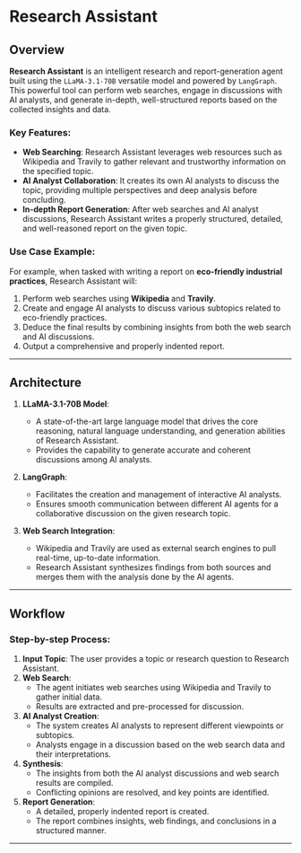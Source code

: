 # Research Assistant 

## Overview

**Research Assistant** is an intelligent research and report-generation agent built using the `LLaMA-3.1-70B` versatile model and powered by `LangGraph`. This powerful tool can perform web searches, engage in discussions with AI analysts, and generate in-depth, well-structured reports based on the collected insights and data.

### Key Features:
- **Web Searching**: Research Assistant leverages web resources such as Wikipedia and Travily to gather relevant and trustworthy information on the specified topic.
- **AI Analyst Collaboration**: It creates its own AI analysts to discuss the topic, providing multiple perspectives and deep analysis before concluding.
- **In-depth Report Generation**: After web searches and AI analyst discussions, Research Assistant writes a properly structured, detailed, and well-reasoned report on the given topic.

### Use Case Example:
For example, when tasked with writing a report on **eco-friendly industrial practices**, Research Assistant will:
1. Perform web searches using **Wikipedia** and **Travily**.
2. Create and engage AI analysts to discuss various subtopics related to eco-friendly practices.
3. Deduce the final results by combining insights from both the web search and AI discussions.
4. Output a comprehensive and properly indented report.

---

## Architecture

1. **LLaMA-3.1-70B Model**:
    - A state-of-the-art large language model that drives the core reasoning, natural language understanding, and generation abilities of Research Assistant.
    - Provides the capability to generate accurate and coherent discussions among AI analysts.

2. **LangGraph**:
    - Facilitates the creation and management of interactive AI analysts.
    - Ensures smooth communication between different AI agents for a collaborative discussion on the given research topic.

3. **Web Search Integration**:
    - Wikipedia and Travily are used as external search engines to pull real-time, up-to-date information.
    - Research Assistant synthesizes findings from both sources and merges them with the analysis done by the AI agents.

---

## Workflow

### Step-by-step Process:

1. **Input Topic**: The user provides a topic or research question to Research Assistant.
2. **Web Search**:
    - The agent initiates web searches using Wikipedia and Travily to gather initial data.
    - Results are extracted and pre-processed for discussion.
3. **AI Analyst Creation**:
    - The system creates AI analysts to represent different viewpoints or subtopics.
    - Analysts engage in a discussion based on the web search data and their interpretations.
4. **Synthesis**:
    - The insights from both the AI analyst discussions and web search results are compiled.
    - Conflicting opinions are resolved, and key points are identified.
5. **Report Generation**:
    - A detailed, properly indented report is created.
    - The report combines insights, web findings, and conclusions in a structured manner.

---
